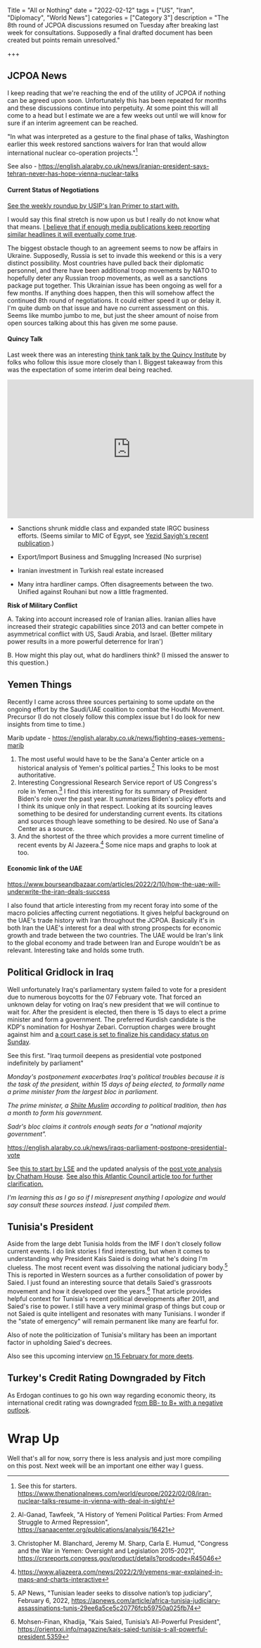 Title = "All or Nothing"
date = "2022-02-12"
tags = ["US", "Iran", "Diplomacy", "World News"]
categories = ["Category 3"]
description = "The 8th round of JCPOA discussions resumed on Tuesday after breaking last week for consultations. Supposedly a final drafted document has been created but points remain unresolved."

+++

## JCPOA News

I keep reading that we're reaching the end of the utility of JCPOA if nothing can be agreed upon soon. Unfortunately this has been repeated for months and these discussions continue into perpetuity. At some point this will all come to a head but I estimate we are a few weeks out until we will know for sure if an interim agreement can be reached. 

"In what was interpreted as a gesture to the final phase of talks, Washington earlier this week restored sanctions waivers for Iran that would allow international nuclear co-operation projects."[^1]

See also - https://english.alaraby.co.uk/news/iranian-president-says-tehran-never-has-hope-vienna-nuclear-talks

#### Current Status of Negotiations

[See the weekly roundup by USIP's Iran Primer to start with.](https://iranprimer.usip.org/index.php/blog/2022/feb/08/news-digest-week-february-7) 

I would say this final stretch is now upon us but I really do not know what that means. [I believe that if enough media publications keep reporting similar headlines it will eventually come true](https://www.jpost.com/international/article-696279). 

The biggest obstacle though to an agreement seems to now be affairs in Ukraine. Supposedly, Russia is set to invade this weekend or this is a very distinct possibility. Most countries have pulled back their diplomatic personnel, and there have been additional troop movements by NATO to hopefully deter any Russian troop movements, as well as a sanctions package put together. This Ukrainian issue has been ongoing as well for a few months. If anything does happen, then this will somehow affect the continued 8th round of negotiations. It could either speed it up or delay it. I'm quite dumb on that issue and have no current assessment on this. Seems like mumbo jumbo to me, but just the sheer amount of noise from open sources talking about this has given me some pause.  

#### Quincy Talk

 Last week there was an interesting [think tank talk by the Quincy Institute](https://quincyinst.org/event/is-the-jcpoa-on-its-last-legs/) by folks who follow this issue more closely than I. Biggest takeaway from this was the expectation of some interim deal being reached. 

<iframe width="560" height="315" src="https://www.youtube.com/embed/Bgd1OyiiUK4" title="YouTube video player" frameborder="0" allow="accelerometer; autoplay; clipboard-write; encrypted-media; gyroscope; picture-in-picture" allowfullscreen></iframe>

- Sanctions shrunk middle class and expanded state IRGC business efforts. (Seems similar to MIC of Egypt, see [Yezid Sayigh's recent publication](https://carnegie-mec.org/2022/01/31/retain-restructure-or-divest-policy-options-for-egypt-s-military-economy-pub-86232).)

- Export/Import Business and Smuggling Increased (No surprise)

- Iranian investment in Turkish real estate increased

- Many intra hardliner camps. Often disagreements between the two. Unified against Rouhani but now a little fragmented. 


**Risk of Military Conflict**

A. Taking into account increased role of Iranian allies. Iranian allies have increased their strategic capabilities since 2013 and can better compete in asymmetrical conflict with US, Saudi Arabia, and Israel. (Better military power results in a more powerful deterrence for Iran')

B. How might this play out, what do hardliners think? (I missed the answer to this question.)

## Yemen Things

Recently I came across three sources pertaining to some update on the ongoing effort by the Saudi/UAE coalition to combat the Houthi Movement. Precursor (I do not closely follow this complex issue but I do look for new insights from time to time.) 

Marib update - https://english.alaraby.co.uk/news/fighting-eases-yemens-marib

1. The most useful would have to be the Sana'a Center article on a historical analysis of Yemen's political parties.[^2] This looks to be most authoritative. 
2. Interesting Congressional Research Service report of US Congress's role in Yemen.[^3] I find this interesting for its summary of President Biden's role over the past year. It summarizes Biden's policy efforts and I think its unique only in that respect. Looking at its sourcing leaves something to be desired for understanding current events. Its citations and sources though leave something to be desired. No use of Sana'a Center as a source. 
3. And the shortest of the three which provides a more current timeline of recent events by Al Jazeera.[^4] Some nice maps and graphs to look at too. 

#### Economic link of the UAE 

https://www.bourseandbazaar.com/articles/2022/2/10/how-the-uae-will-underwrite-the-iran-deals-success

I also found that article interesting from my recent foray into some of the macro policies affecting current negotiations. It gives helpful background on the UAE's trade history with Iran throughout the JCPOA. Basically it's in both Iran the UAE's interest for a deal with strong prospects for economic growth and trade between the two countries. The UAE would be Iran's link to the global economy and trade between Iran and Europe wouldn't be as relevant. Interesting take and holds some truth. 

## Political Gridlock in Iraq

Well unfortunately Iraq's parliamentary system failed to vote for a president due to numerous boycotts for the 07 February vote. That forced an unknown delay for voting on Iraq's new president that we will continue to wait for. After the president is elected, then there is 15 days to elect a prime minister and form a government. The preferred Kurdish candidate is the KDP's nomination for  Hoshyar Zebari. Corruption charges were brought against him and [a court case is set to finalize his candidacy status on Sunday](). 

See this first. "Iraq turmoil deepens as presidential vote postponed indefinitely by parliament" 

*Monday's postponement exacerbates Iraq's  political troubles because it is the task of the president, within 15  days of being elected, to formally name a prime minister from the  largest bloc in parliament.*

*The prime minister, a [Shiite Muslim](https://english.alaraby.co.uk/news/iran-resumes-muslim-shia-pilgrim-tours-syria) according to political tradition, then has a month to form his government.*

*Sadr's bloc claims it controls enough seats for a "national majority government".*

https://english.alaraby.co.uk/news/iraqs-parliament-postpone-presidential-vote



See [this to start by LSE](https://blogs.lse.ac.uk/mec/2022/02/04/iraqs-new-sultans/) and the updated analysis of the [post vote analysis by Chatham House](https://www.chathamhouse.org/2022/02/iraqs-new-mps-must-unite-achieve-genuine-change). [See also this Atlantic Council article too for further clarification.](https://www.atlanticcouncil.org/blogs/menasource/iraq-is-forming-a-new-government-but-getting-there-will-be-complicated/) 

*I'm learning this as I go so if I misrepresent anything I apologize and would say consult these sources instead. I just compiled them.*

## Tunisia's President

Aside from the large debt Tunisia holds from the IMF I don't closely follow current events. I do link stories I find interesting, but when it comes to understanding why President Kais Saied is doing what he's doing I'm clueless. The most recent event was dissolving the national judiciary body.[^5] This is reported in Western sources as a further consolidation of power by Saied. I just found an interesting source that details Saied's grassroots movement and how it developed over the years.[^6] That article provides helpful context for Tunisia's recent political developments after 2011, and Saied's rise to power. I still have a very minimal grasp of things but coup or not Saied is quite intelligent and resonates with many Tunisians. I wonder if the "state of emergency" will remain permanent like many are fearful for. 

Also of note the politicization of Tunisia's military has been an important factor in upholding Saied's decrees. 

Also see this upcoming interview [on 15 February for more deets](https://www.jadaliyya.com/Details/43861/Connections-Episode-28-Tunisias-New-Autocracy-with-Mohamed-Haddad). 

## Turkey's Credit Rating Downgraded by Fitch

As Erdogan continues to go his own way regarding economic theory, its international credit rating was downgraded f[rom BB- to B+ with a negative outlook](https://www.fitchratings.com/research/sovereigns/fitch-downgrades-turkey-to-b-outlook-negative-11-02-2022).



# Wrap Up 

Well that's all for now, sorry there is less analysis and just more compiling on this post. Next week will be an important one either way I guess.

[^ 1]: See this for starters. https://www.thenationalnews.com/world/europe/2022/02/08/iran-nuclear-talks-resume-in-vienna-with-deal-in-sight/
[^2]: Al-Ganad, Tawfeek, "A History of Yemeni Political Parties: From Armed Struggle to Armed Repression", https://sanaacenter.org/publications/analysis/16421
[^3]: Christopher M. Blanchard, Jeremy M. Sharp, Carla E. Humud, "Congress and the War in Yemen: Oversight and Legislation 2015-2021", https://crsreports.congress.gov/product/details?prodcode=R45046 
[^4]: https://www.aljazeera.com/news/2022/2/9/yemens-war-explained-in-maps-and-charts-interactive

[^5]: AP News, "Tunisian leader seeks to dissolve nation’s top judiciary", February 6, 2022,  https://apnews.com/article/africa-tunisia-judiciary-assassinations-tunis-29ee6a5ce5c20776fcb59750a025fb74
[^6]: Mohsen-Finan, Khadija, "Kais Saied, Tunisia’s All-Powerful President",  https://orientxxi.info/magazine/kais-saied-tunisia-s-all-powerful-president,5359
